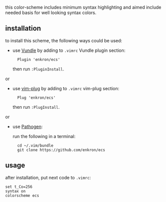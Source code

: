this color-scheme includes minimum syntax highlighting
and aimed include needed basis for well looking syntax colors.

## installation

to install this scheme, the following ways could be used:

- use [Vundle](https://github.com/VundleVim/Vundle.vim#quick-start) by adding
to `.vimrc` Vundle plugin section:

        Plugin 'enkron/ecs'

    then run `:PluginInstall`.

or

- use [vim-plug](https://github.com/junegunn/vim-plug#installation) by adding
to `.vimrc` vim-plug section:

        Plug 'enkron/ecs'

    then run `:PlugInstall`.

or

- use [Pathogen](https://github.com/tpope/vim-pathogen#installation):

    run the following in a terminal:

        cd ~/.vim/bundle
        git clone https://github.com/enkron/ecs

## usage

after installation, put next code to `.vimrc`:

```vim
set t_Co=256
syntax on
colorscheme ecs
```

